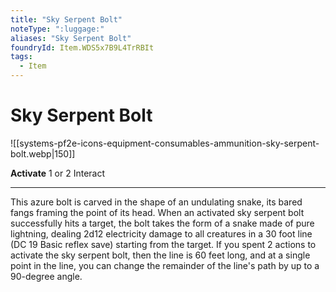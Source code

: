 ```yaml
---
title: "Sky Serpent Bolt"
noteType: ":luggage:"
aliases: "Sky Serpent Bolt"
foundryId: Item.WDS5x7B9L4TrRBIt
tags:
  - Item
---
```


# Sky Serpent Bolt
![[systems-pf2e-icons-equipment-consumables-ammunition-sky-serpent-bolt.webp|150]]

**Activate** 1 or 2 Interact

* * *

This azure bolt is carved in the shape of an undulating snake, its bared fangs framing the point of its head. When an activated sky serpent bolt successfully hits a target, the bolt takes the form of a snake made of pure lightning, dealing 2d12 electricity damage to all creatures in a 30 foot line (DC 19 Basic reflex save) starting from the target. If you spent 2 actions to activate the sky serpent bolt, then the line is 60 feet long, and at a single point in the line, you can change the remainder of the line's path by up to a 90-degree angle.
